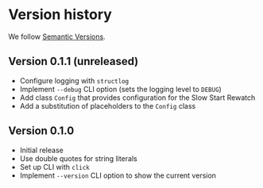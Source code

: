 # Version history

We follow [Semantic Versions](https://semver.org/).


## Version 0.1.1 (unreleased)

- Configure logging with `structlog`
- Implement `--debug` CLI option (sets the logging level to `DEBUG`)
- Add class `Config` that provides configuration for the Slow Start Rewatch
- Add a substitution of placeholders to the `Config` class


## Version 0.1.0

- Initial release
- Use double quotes for string literals
- Set up CLI with `click`
- Implement `--version` CLI option to show the current version
